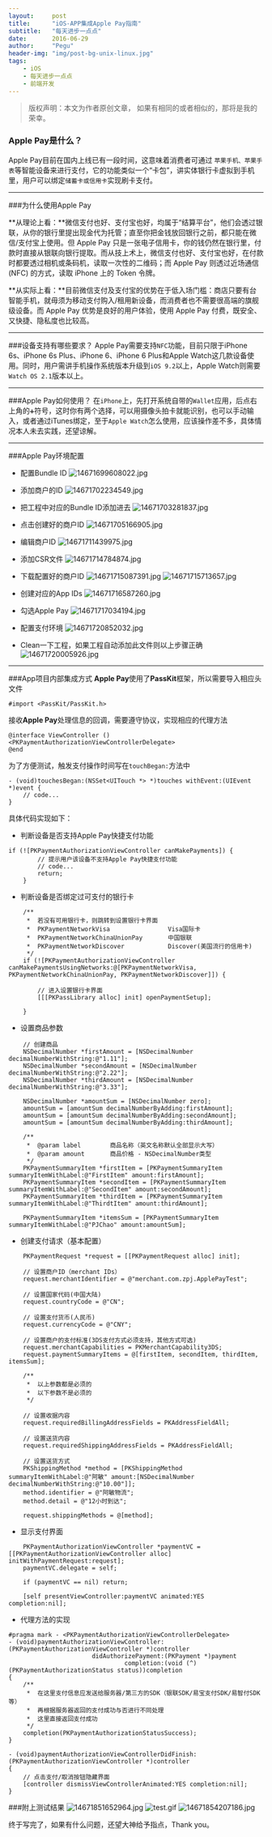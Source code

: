 ```yaml
---
layout:     post
title:      "iOS-APP集成Apple Pay指南"
subtitle:   "每天进步一点点"
date:       2016-06-29
author:     "Pegu"
header-img: "img/post-bg-unix-linux.jpg"
tags:
    - iOS
    - 每天进步一点点
    - 前端开发
---
```




>版权声明：本文为作者原创文章， 如果有相同的或者相似的，那将是我的荣幸。

### Apple Pay是什么？
Apple Pay目前在国内上线已有一段时间，这意味着消费者可通过 `苹果手机、苹果手表`等智能设备来进行支付，它的功能类似一个“卡包”，讲实体银行卡虚拟到手机里，用户可以绑定`储蓄卡或信用卡`实现刷卡支付。

---
###为什么使用Apple Pay

**从理论上看：**微信支付也好、支付宝也好，均属于“结算平台”，他们会透过银联，从你的银行里提出现金代为托管；直至你把金钱放回银行之前，都只能在微信/支付宝上使用。但 Apple Pay 只是一张电子信用卡，你的钱仍然在银行里，付款时直接从银联向银行提取。而从技上术上，微信支付也好、支付宝也好，在付款时都要透过相机或条码机，读取一次性的二维码；而 Apple Pay 则透过近场通信 (NFC) 的方式，读取 iPhone 上的 Token 令牌。

**从实际上看：**目前微信支付及支付宝的优势在于低入场门槛：商店只要有台智能手机，就毋须为移动支付购入/租用新设备，而消费者也不需要很高端的旗舰级设备。而 Apple Pay 优势是良好的用户体验，使用 Apple Pay 付费，既安全、又快捷、隐私度也比较高。

---
###设备支持有哪些要求？
Apple Pay需要支持`NFC`功能，目前只限于iPhone 6s、iPhone 6s Plus、iPhone 6、iPhone 6 Plus和Apple Watch这几款设备使用。同时，用户需讲手机操作系统版本升级到`iOS 9.2`以上，Apple Watch则需要`Watch OS 2.1`版本以上。

---
###Apple Pay如何使用？
在`iPhone`上，先打开系统自带的`Wallet`应用，后点右上角的`➕`符号，这时你有两个选择，可以用摄像头拍卡就能识别，也可以手动输入，或者通过iTunes绑定，至于`Apple Watch`怎么使用，应该操作差不多，具体情况本人未去实践，还望谅解。

---
###Apple Pay环境配置

- 配置Bundle ID
![14671699608022.jpg](http://upload-images.jianshu.io/upload_images/1628418-f6b2e3c0397a1001.jpg?imageMogr2/auto-orient/strip%7CimageView2/2/w/1240)

- 添加商户的ID
![14671702234549.jpg](http://upload-images.jianshu.io/upload_images/1628418-6455d68fbbe679ec.jpg?imageMogr2/auto-orient/strip%7CimageView2/2/w/1240)
 
- 把工程中对应的Bundle ID添加进去
![14671703281837.jpg](http://upload-images.jianshu.io/upload_images/1628418-f4414773db7b7aa7.jpg?imageMogr2/auto-orient/strip%7CimageView2/2/w/1240)

- 点击创建好的商户ID
![14671705166905.jpg](http://upload-images.jianshu.io/upload_images/1628418-e8bf3abc959c4113.jpg?imageMogr2/auto-orient/strip%7CimageView2/2/w/1240)

- 编辑商户ID
![14671711439975.jpg](http://upload-images.jianshu.io/upload_images/1628418-170da8ae1019f459.jpg?imageMogr2/auto-orient/strip%7CimageView2/2/w/1240)

- 添加CSR文件
![14671714784874.jpg](http://upload-images.jianshu.io/upload_images/1628418-ca519e9048761690.jpg?imageMogr2/auto-orient/strip%7CimageView2/2/w/1240)


- 下载配置好的商户ID
![14671715087391.jpg](http://upload-images.jianshu.io/upload_images/1628418-f1f11784f2f03016.jpg?imageMogr2/auto-orient/strip%7CimageView2/2/w/1240)
![14671715713657.jpg](http://upload-images.jianshu.io/upload_images/1628418-a6671b1c8a78f14c.jpg?imageMogr2/auto-orient/strip%7CimageView2/2/w/1240)

- 创建对应的App IDs
![14671716587260.jpg](http://upload-images.jianshu.io/upload_images/1628418-2f5ba9a6162d8283.jpg?imageMogr2/auto-orient/strip%7CimageView2/2/w/1240)

- 勾选Apple Pay
![14671717034194.jpg](http://upload-images.jianshu.io/upload_images/1628418-a30994b9ee5c9211.jpg?imageMogr2/auto-orient/strip%7CimageView2/2/w/1240)

- 配置支付环境
![14671720852032.jpg](http://upload-images.jianshu.io/upload_images/1628418-374d448ab749a6cf.jpg?imageMogr2/auto-orient/strip%7CimageView2/2/w/1240)


- Clean一下工程，如果工程自动添加此文件则以上步骤正确
![14671720005926.jpg](http://upload-images.jianshu.io/upload_images/1628418-f35657a44fdb3594.jpg?imageMogr2/auto-orient/strip%7CimageView2/2/w/1240)

---
###App项目内部集成方式
**Apple Pay**使用了**PassKit**框架，所以需要导入相应头文件

```objc
#import <PassKit/PassKit.h>
```

接收**Apple Pay**处理信息的回调，需要遵守协议，实现相应的代理方法

```objc
@interface ViewController ()<PKPaymentAuthorizationViewControllerDelegate>
@end
```
为了方便测试，触发支付操作时间写在`touchBegan:`方法中

```objc
- (void)touchesBegan:(NSSet<UITouch *> *)touches withEvent:(UIEvent *)event {
    // code...
}
```

具体代码实现如下：

- 判断设备是否支持Apple Pay快捷支付功能

```objc
if (![PKPaymentAuthorizationViewController canMakePayments]) {
        // 提示用户该设备不支持Apple Pay快捷支付功能
        // code...
        return;
    }
```

- 判断设备是否绑定过可支付的银行卡

```objc
	/**
     *  若没有可用银行卡，则跳转到设置银行卡界面
     *  PKPaymentNetworkVisa                Visa国际卡
     *  PKPaymentNetworkChinaUnionPay       中国银联
     *  PKPaymentNetworkDiscover            Discover(美国流行的信用卡)
     */
    if (![PKPaymentAuthorizationViewController canMakePaymentsUsingNetworks:@[PKPaymentNetworkVisa, PKPaymentNetworkChinaUnionPay, PKPaymentNetworkDiscover]]) {
        
        // 进入设置银行卡界面
        [[[PKPassLibrary alloc] init] openPaymentSetup];
        
    }

```

- 设置商品参数

```objc
	// 创建商品
    NSDecimalNumber *firstAmount = [NSDecimalNumber decimalNumberWithString:@"1.11"];
    NSDecimalNumber *secondAmount = [NSDecimalNumber decimalNumberWithString:@"2.22"];
    NSDecimalNumber *thirdAmount = [NSDecimalNumber decimalNumberWithString:@"3.33"];
    
    NSDecimalNumber *amountSum = [NSDecimalNumber zero];
    amountSum = [amountSum decimalNumberByAdding:firstAmount];
    amountSum = [amountSum decimalNumberByAdding:secondAmount];
    amountSum = [amountSum decimalNumberByAdding:thirdAmount];
    
    /**
     *  @param label        商品名称（英文名称默认全部显示大写）
     *  @param amount       商品价格 - NSDecimalNumber类型
     */
    PKPaymentSummaryItem *firstItem = [PKPaymentSummaryItem summaryItemWithLabel:@"FirstItem" amount:firstAmount];
    PKPaymentSummaryItem *secondItem = [PKPaymentSummaryItem summaryItemWithLabel:@"SecondItem" amount:secondAmount];
    PKPaymentSummaryItem *thirdItem = [PKPaymentSummaryItem summaryItemWithLabel:@"ThirdtItem" amount:thirdAmount];
    
    PKPaymentSummaryItem *itemsSum = [PKPaymentSummaryItem summaryItemWithLabel:@"PJChao" amount:amountSum];
```

- 创建支付请求（基本配置）

```objc
	PKPaymentRequest *request = [[PKPaymentRequest alloc] init];
    
    // 设置商户ID（merchant IDs）
    request.merchantIdentifier = @"merchant.com.zpj.ApplePayTest";
    
    // 设置国家代码(中国大陆)
    request.countryCode = @"CN";
    
    // 设置支付货币(人民币)
    request.currencyCode = @"CNY";
    
    // 设置商户的支付标准(3DS支付方式必须支持，其他方式可选)
    request.merchantCapabilities = PKMerchantCapability3DS;
    request.paymentSummaryItems = @[firstItem, secondItem, thirdItem, itemsSum];
    
    /**
     *  以上参数都是必须的
     *  以下参数不是必须的
     */
     
    // 设置收据内容
    request.requiredBillingAddressFields = PKAddressFieldAll;
    
    // 设置送货内容
    request.requiredShippingAddressFields = PKAddressFieldAll;
    
    // 设置送货方式
    PKShippingMethod *method = [PKShippingMethod summaryItemWithLabel:@"阿敏" amount:[NSDecimalNumber decimalNumberWithString:@"10.00"]];
    method.identifier = @"阿敏物流";
    method.detail = @"12小时到达";
    
    request.shippingMethods = @[method];
```

- 显示支付界面

```objc
	PKPaymentAuthorizationViewController *paymentVC = [[PKPaymentAuthorizationViewController alloc] initWithPaymentRequest:request];
    paymentVC.delegate = self;
    
    if (paymentVC == nil) return;
    
    [self presentViewController:paymentVC animated:YES completion:nil];
```

- 代理方法的实现

```objc
#pragma mark - <PKPaymentAuthorizationViewControllerDelegate>
- (void)paymentAuthorizationViewController:(PKPaymentAuthorizationViewController *)controller
                       didAuthorizePayment:(PKPayment *)payment
                                completion:(void (^)(PKPaymentAuthorizationStatus status))completion
{
    /**
     *  在这里支付信息应发送给服务器/第三方的SDK（银联SDK/易宝支付SDK/易智付SDK等）
     *  再根据服务器返回的支付成功与否进行不同处理
     *  这里直接返回支付成功
     */
	completion(PKPaymentAuthorizationStatusSuccess);
}

- (void)paymentAuthorizationViewControllerDidFinish:(PKPaymentAuthorizationViewController *)controller
{
    // 点击支付/取消按钮隐藏界面
    [controller dismissViewControllerAnimated:YES completion:nil];
}

```

###附上测试结果
![14671851652964.jpg](http://upload-images.jianshu.io/upload_images/1628418-2f32a91c15544167.jpg?imageMogr2/auto-orient/strip%7CimageView2/2/w/1240)
![test.gif](http://upload-images.jianshu.io/upload_images/1628418-99b3c630f75b57f3.gif?imageMogr2/auto-orient/strip)
![14671854207186.jpg](http://upload-images.jianshu.io/upload_images/1628418-d526e36f6983757d.jpg?imageMogr2/auto-orient/strip%7CimageView2/2/w/1240)

终于写完了，如果有什么问题，还望大神给予指点，Thank you。



